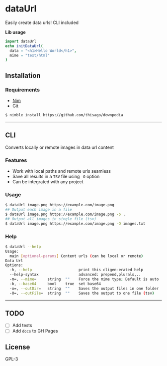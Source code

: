 # dataUrl

Easily create data urls! CLI included

**Lib usage**
```nim
import dataUrl
echo initDataUrl(
  data = "<h1>Hello World</h1>",
  mime = "text/html"
)
```

## Installation

### Requirements
- [Nim](https://nim-lang.org/)
- Git

```bash
$ nimble install https://github.com/thisago/downpodia
```

---

## CLI

Converts locally or remote images in data url content

### Features

- Work with local paths and remote urls seamless
- Save all results in a `TSV` file using `-O` option
- Can be integrated with any project
<!-- - Lib works with JS (Not tested) -->

### Usage
```bash
$ dataUrl image.png https://example.com/image.png
## Output each image in a file
$ dataUrl image.png https://example.com/image.png -o .
## Output all images in single file (tsv)
$ dataUrl image.png https://example.com/image.png -O images.txt
```

### Help
```bash
$ dataUrl --help
Usage:
  main [optional-params] Content urls (can be local or remote)
Data Url
Options:
  -h, --help                     print this cligen-erated help
  --help-syntax                  advanced: prepend,plurals,..
  -m=, --mime=     string  ""    Force the mime type; Default is auto
  -b, --base64     bool    true  set base64
  -o=, --outDir=   string  ""    Saves the output files in one folder
  -O=, --outFile=  string  ""    Saves the output to one file (tsv)
```

---

## TODO

- [ ] Add tests
- [ ] Add `docs` to GH Pages

## License
GPL-3
